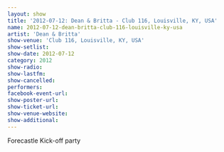```yaml
---
layout: show
title: '2012-07-12: Dean & Britta - Club 116, Louisville, KY, USA'
name: 2012-07-12-dean-britta-club-116-louisville-ky-usa
artist: 'Dean & Britta'
show-venue: 'Club 116, Louisville, KY, USA'
show-setlist: 
show-date: 2012-07-12
category: 2012
show-radio: 
show-lastfm: 
show-cancelled: 
performers: 
facebook-event-url: 
show-poster-url: 
show-ticket-url: 
show-venue-website: 
show-additional: 
---
```


Forecastle Kick-off party